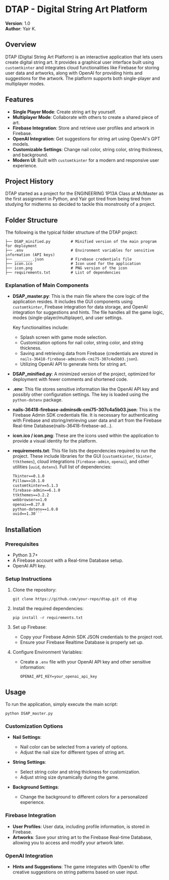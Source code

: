 
# DTAP - Digital String Art Platform

**Version**: 1.0  
**Author**: Yair K.

## Overview

DTAP (Digital String Art Platform) is an interactive application that lets users create digital string art. It provides a graphical user interface built using `customtkinter` and integrates cloud functionalities like Firebase for storing user data and artworks, along with OpenAI for providing hints and suggestions for the artwork. The platform supports both single-player and multiplayer modes.

## Features

-   **Single Player Mode**: Create string art by yourself.
-   **Multiplayer Mode**: Collaborate with others to create a shared piece of art.
-   **Firebase Integration**: Store and retrieve user profiles and artwork in Firebase.
-   **OpenAI Integration**: Get suggestions for string art using OpenAI's GPT models.
-   **Customizable Settings**: Change nail color, string color, string thickness, and background.
-   **Modern UI**: Built with `customtkinter` for a modern and responsive user experience.

## Project History

DTAP started as a project for the ENGINEERING 1P13A Class at McMaster as the first assignment in Python, and Yair got tired from being tired from studying for midterms so decided to tackle this monstrosity of a project.

## Folder Structure

The following is the typical folder structure of the DTAP project:

```├── DSAP_master.py         # Main program file (GUI and app logic)
├── DSAP_minified.py         # Minified version of the main program for deployment
├── .env                     # Environment variables for sensitive information (API keys)
├── ________.json  			 # Firebase credentials file
├── icon.ico                 # Icon used for the application
├── icon.png                 # PNG version of the icon
├── requirements.txt         # List of dependencies
```

### Explanation of Main Components

-   **DSAP_master.py**: This is the main file where the core logic of the application resides. It includes the GUI components using `customtkinter`, Firebase integration for data storage, and OpenAI integration for suggestions and hints. The file handles all the game logic, modes (single-player/multiplayer), and user settings.
    
    Key functionalities include:
    
    -   Splash screen with game mode selection.
    -   Customization options for nail color, string color, and string thickness.
    -   Saving and retrieving data from Firebase (credentials are stored in `nails-36418-firebase-adminsdk-cmi75-307c4a5b03.json`).
    -   Utilizing OpenAI API to generate hints for string art.
-   **DSAP_minified.py**: A minimized version of the project, optimized for deployment with fewer comments and shortened code.
    
-   **.env**: This file stores sensitive information like the OpenAI API key and possibly other configuration settings. The key is loaded using the `python-dotenv` package.
    
-   **nails-36418-firebase-adminsdk-cmi75-307c4a5b03.json**: This is the Firebase Admin SDK credentials file. It is necessary for authenticating with Firebase and storing/retrieving user data and art from the Firebase Real-time Database​(nails-36418-firebase-ad…).
    
-   **icon.ico / icon.png**: These are the icons used within the application to provide a visual identity for the platform.
    
-   **requirements.txt**: This file lists the dependencies required to run the project. These include libraries for the GUI (`customtkinter`, `tkinter`, `ttkthemes`), cloud integrations (`firebase-admin`, `openai`), and other utilities (`uuid`, `dotenv`). Full list of dependencies:
    
    
    ```turtle==0.0.1
    Tkinter==0.1.0
    Pillow==10.1.0
    customtkinter==5.1.3
    firebase-admin==6.1.0
    ttkthemes==3.2.2
    webbrowser==1.0
    openai==0.27.8
    python-dotenv==1.0.0
    uuid==1.30``` 
## Installation

### Prerequisites

-   Python 3.7+
-   A Firebase account with a Real-time Database setup.
-   OpenAI API key.

### Setup Instructions

1.  Clone the repository:
   
    `git clone https://github.com/your-repo/dtap.git
    cd dtap` 
    
2.  Install the required dependencies:
   
    `pip install -r requirements.txt` 
    
3.  Set up Firebase:
    
    -   Copy your Firebase Admin SDK JSON credentials to the project root.
    -   Ensure your Firebase Realtime Database is properly set up.
4.  Configure Environment Variables:
    
    -   Create a `.env` file with your OpenAI API key and other sensitive information:
        
        `OPENAI_API_KEY=your_openai_api_key` 
        

## Usage

To run the application, simply execute the main script:

`python DSAP_master.py` 

### Customization Options

-   **Nail Settings**:
    
    -   Nail color can be selected from a variety of options.
    -   Adjust the nail size for different types of string art.
-   **String Settings**:
    
    -   Select string color and string thickness for customization.
    -   Adjust string size dynamically during the game.
-   **Background Settings**:
    
    -   Change the background to different colors for a personalized experience.

### Firebase Integration

-   **User Profiles**: User data, including profile information, is stored in Firebase.
-   **Artworks**: Save your string art to the Firebase Real-time Database, allowing you to access and modify your artwork later.

### OpenAI Integration

-   **Hints and Suggestions**: The game integrates with OpenAI to offer creative suggestions on string patterns based on user input.